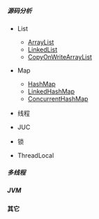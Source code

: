 ##### 源码分析
* List
	* [ArrayList](pdf/ArrayList源码分析.pdf) 
	* [LinkedList](linkedList.md) 
	* [CopyOnWriteArrayList](https://www.jianshu.com/p/20f346a19c62)
	
* Map
	* [HashMap](https://www.jianshu.com/p/fc4413403dde)
	* [LinkedHashMap](linkedHashMap.md)
	* [ConcurrentHashMap](concurrentHashMap.md)
* 线程

* JUC


* 锁


* ThreadLocal


##### 多线程



##### JVM


#### 其它